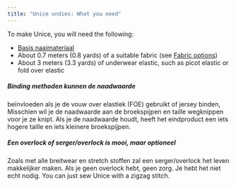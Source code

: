 ```yaml
---
title: "Unice undies: What you need"
---
```


To make Unice, you will need the following:

- [Basis naaimateriaal](/docs/sewing/basic-sewing-supplies)
- About 0.7 meters (0.8 yards) of a suitable fabric (see [Fabric options](/docs/patterns/unice/fabric))
- About 3 meters (3.3 yards) of underwear elastic, such as picot elastic or fold over elastic

<Tip>

##### Binding methoden kunnen de naadwaarde

beïnvloeden als je de vouw over elastiek (FOE) gebruikt of jersey binden, Misschien wil je de naadwaarde aan de broekspijpen en taille wegknippen voor je ze knipt. Als je de naadwaarde houdt, heeft het eindproduct een iets hogere taille en iets kleinere broekspijpen.

##### Een overlock of serger/overlock is mooi, maar optioneel

Zoals met alle breitwear en stretch stoffen zal een serger/overlock het leven makkelijker maken. Als je geen overlock hebt, geen zorg. Je hebt het niet echt nodig. You can just sew Unice with a zigzag stitch.

</Tip>
